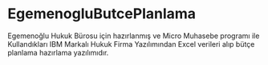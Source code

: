 # EgemenogluButcePlanlama
Egemenoğlu Hukuk Bürosu için hazırlanmış ve Micro Muhasebe programı ile Kullandıkları IBM Markalı Hukuk Firma Yazılımından Excel verileri alıp bütçe planlama hazırlama yazılımıdır.
